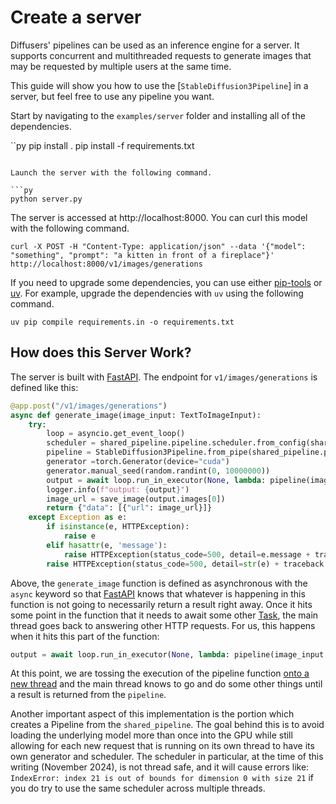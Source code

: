 
# Create a server

Diffusers' pipelines can be used as an inference engine for a server. It supports concurrent and multithreaded requests to generate images that may be requested by multiple users at the same time.

This guide will show you how to use the [`StableDiffusion3Pipeline`] in a server, but feel free to use any pipeline you want.


Start by navigating to the `examples/server` folder and installing all of the dependencies.

``py
pip install .
pip install -f requirements.txt
```

Launch the server with the following command.

```py
python server.py
```

The server is accessed at http://localhost:8000. You can curl this model with the following command.
```
curl -X POST -H "Content-Type: application/json" --data '{"model": "something", "prompt": "a kitten in front of a fireplace"}' http://localhost:8000/v1/images/generations
```

If you need to upgrade some dependencies, you can use either [pip-tools](https://github.com/jazzband/pip-tools) or [uv](https://github.com/astral-sh/uv). For example, upgrade the dependencies with `uv` using the following command.

```
uv pip compile requirements.in -o requirements.txt
```

## How does this Server Work?

The server is built with [FastAPI](https://fastapi.tiangolo.com/async/). The endpoint for `v1/images/generations` is defined like this:
```py
@app.post("/v1/images/generations")
async def generate_image(image_input: TextToImageInput):
    try:
        loop = asyncio.get_event_loop()
        scheduler = shared_pipeline.pipeline.scheduler.from_config(shared_pipeline.pipeline.scheduler.config)
        pipeline = StableDiffusion3Pipeline.from_pipe(shared_pipeline.pipeline, scheduler=scheduler)
        generator =torch.Generator(device="cuda")
        generator.manual_seed(random.randint(0, 10000000))
        output = await loop.run_in_executor(None, lambda: pipeline(image_input.prompt, generator = generator))
        logger.info(f"output: {output}")
        image_url = save_image(output.images[0])
        return {"data": [{"url": image_url}]}
    except Exception as e:
        if isinstance(e, HTTPException):
            raise e
        elif hasattr(e, 'message'):
            raise HTTPException(status_code=500, detail=e.message + traceback.format_exc())
        raise HTTPException(status_code=500, detail=str(e) + traceback.format_exc())
```
Above, the `generate_image` function is defined as asynchronous with the `async` keyword so that [FastAPI](https://fastapi.tiangolo.com/async/) knows that whatever is happening in this function is not going to necessarily return a result right away. Once it hits some point in the function that it needs to await some other [Task](https://docs.python.org/3/library/asyncio-task.html#asyncio.Task), the main thread goes back to answering other HTTP requests. For us, this happens when it hits this part of the function:
```py
output = await loop.run_in_executor(None, lambda: pipeline(image_input.prompt, generator = generator))
```
At this point, we are tossing the execution of the pipeline function [onto a new thread](https://docs.python.org/3/library/asyncio-eventloop.html#asyncio.loop.run_in_executor) and the main thread knows to go and do some other things until a result is returned from the `pipeline`.

Another important aspect of this implementation is the portion which creates a Pipeline from the `shared_pipeline`. The goal behind this is to avoid loading the underlying model more than once into the GPU while still allowing for each new request that is running on its own thread to have its own generator and scheduler. The scheduler in particular, at the time of this writing (November 2024), is not thread safe, and it will cause errors like: `IndexError: index 21 is out of bounds for dimension 0 with size 21` if you do try to use the same scheduler across multiple threads.
